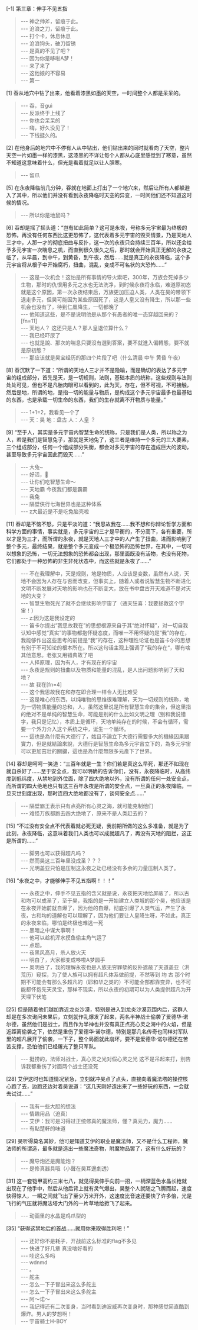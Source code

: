
[-1] 第三章：伸手不见五指
>--- 神之帅斧，留痕于此。<br>
>--- 沧浪之刀，留痕于此。<br>
>--- 打个卡，休息休息<br>
>--- 沧浪狗头，破刀留锈<br>
>--- 是真的不见了吧？<br>
>--- 因为你是哆啦A梦！<br>
>--- 来了来了<br>
>--- 这他娘的不容易<br>
>--- 第一<br>

[1] 昋从地穴中钻了出来，他看着漆黑如墨的天空，一时间整个人都是呆呆的。
>--- 昋，音guì<br>
>--- 反派终于上线了<br>
>--- 你也会呆呆的<br>
>--- 嗨，好久没见了！<br>
>--- 下线挺久的。<br>

[2] 在他身后的地穴中不停有人从中钻出，他们钻出来的同时就看向了天空，整片天空一片如墨一样的漆黑，这漆黑的不详让每个人都从心底里感觉到了寒意，虽然不知道这意味着什么，但光是看着就足以让人胆寒。
>--- 留爪<br>

[5] 在永夜降临前几分钟，昋就在地面上打出了一个地穴来，然后让所有人都躲避入了其中，所以他们并没有看到永夜降临时天空的异变，一时间他们还不知道这时候的情况。
>--- 所以你是地鼠吗？<br>

[6] 昋却是摇了摇头道：“岂有如此简单？这可是永夜，号称多元宇宙最为终极的恐怖，再没有任何东西比这更恐怖了，这代表着多元宇宙的毁灭情景，乃是天地人三才中，人那一才的彻底扭曲与反扑，这一次的永夜只会持续三百年，所以还会给予多元宇宙一次喘息之机，而直到很久很久之后，那时就会开始真正无解的永夜之临了，从早晨，到中午，到黄昏，到午夜，然后……就是真正的永夜降临，这个多元宇宙将从根子中开始腐朽，扭曲，混乱，变成不可名状的大恐怖……”
>--- 这是一次机会！这怕是所有事情的导火索吧，300年，万族会死掉多少生物，那时的仇恨用多元之水也无法洗净，到时候永夜将永临，难道原初态就是这个原因，第一次永夜结束后，万族更加压迫人类，人类在昊的带领下退走多元，但昊可能因为某些原因死了，这是人皇又没有降生，所以那一些机会也没有了，待到仁凰降生，一切都晚了<br>
>--- 他知道这些，是不是说明他是从那个有愚者的唯一态穿越回来的？[fn=11]<br>
>--- 天地人？  这还只是人？那人皇退位算什么？<br>
>--- 我已经吓尿了<br>
>--- 也就是說、那次的喘息只要沒有選到答案，要不就進入偏轉態，要不就是原初態？<br>
>--- 那应该就是昊宝经历的那四个片段了吧（什么清晨 中午 黄昏 午夜）<br>

[8] 昋沉默了一下道：“所谓的天地人三才并不是隐喻，而是确切的表达了多元宇宙的组成部分，首先是天，是一切规则，法则，基础本质的统称，这些规则与法则处处可见，但也不是凡胎肉眼可以看到的，此为天，存在，但不可视，不可接触，然后是地，所谓的地，是指一切的能量与物质，是构成这个多元宇宙最多也最基础的东西，也是承载一切生命的东西，我们的生存就离不开物质与能量。”
>--- 1+1=2，我看见一个了<br>
>--- 天：昊 地：盘古 人：人皇 ？<br>

[9] “至于人，其实是多元宇宙内智慧生命的统称，只是我们是人类，所以称之为人，若是我们是智慧兔子，那就是天地兔了，这三者是维持一个多元的三大要素，三个组成部分，任何一个组成部分失衡，都会对多元宇宙的存在造成巨大的波动，甚至导致多元宇宙因此而毁灭……”
>--- 大兔~<br>
>--- 好活，🐰<br>
>--- 让你们吃智慧生命～<br>
>--- 天地霸 今夜我们都是霸霸<br>
>--- 我兔<br>
>--- 隔壁侠行七海世界也是这种体系<br>
>--- z大最近是不是吃兔脑壳啦<br>

[11] 昋却是不恼不怒，只是平淡的道：“我思故我在……我不想和你辩论哲学方面和科学方面的事情，事实就是，多元宇宙的三才是平衡的，不分高下，各有重要，所以才是为三才，而所谓的永夜，就是天地人三才中的人产生了扭曲，进而影响到了整个多元，最终结果，就是整个多元变成一个极恐怖的恐怖世界，在其中，一切可以想象的恐怖，一切无法想象的恐怖都会出现，那里面既没有活物，也没有死物，它们都处于一种恐怖的非生非死状态中，而这些就是永夜了……”
>--- 不在我理解中，天是规则，地是物质，人应该是变数，虽然有人说，天地不会因为人存在与否而改变，但事实上，随着人或者说智慧生物不断进化文明不断发展对天地的影响也在不断变大，放在书中盘古开天难道不是对天地的大变？<br>
>--- 智慧生物死光了就不会继续影响宇宙了（通天狂喜：我要拯救这个宇宙！）<br>
>--- z:因为这是我设定的<br>
>--- 笛卡尔提出“我思故我在”的思想根源来自于其“绝对怀疑”，对一切自我认知中感觉“真实”的事物都抱怀疑态度，而唯一不用怀疑的是“我”的存在，我能够作出这些思考的前提是“我”的存在，这种理性论证也是笛卡尔的思想有别于不可知论的根本所在。所以这句话主观上强调了“我的存在“，哪有啥其他意思。老张又用错典故了吧<br>
>--- 人择原理，因为有人，才有现在的宇宙<br>
>--- 永夜是规则的扭曲以及物质和能量的混乱，是人出问题影响到了天和地？<br>
>--- 故   我在[fn=4]<br>
>--- 这个我思故我在和存在即合理一样令人无比难受<br>
>--- 这是唯心的东西，以纯唯物的思维很难理解，天为一切规则的统称，地为一切物质能量的总和，人，虽然这里说是所有智慧生命的集合，但这里指的绝对不是单纯的智慧生命，可能是别的什么比如文明之理（别和我说错字，我只是记忆），本质上是循环，天地单纯存在的时候，不会有循环，需要一个外力介入这个系统之中，诞生一个循环。<br>
>--- 這也是為什麼有大德行了，姑且不論立下大德行需要多大的機緣因果跟實力，但是就結論來說，大德行是智慧生命為多元宇宙立下的，為多元宇宙可以更加茁壯的關鍵，這也是為什麼無限多元產下了世界。<br>

[14] 昋却是呵呵一笑道：“三百年就是一生？你们若是真这么早死，那还不如现在就自杀好了……至于安全点，我可以明确的告诉你们，没有，永夜降临时，从高纬度到低纬度，从禁地到外位面，除了四大绝地以外，没有所谓的任何一处安全点，而所谓的四大绝地也只有这三百年永夜是所谓的安全点，一旦真正的永夜降临，一旦灭世刻度出现，那时连四大绝地都没有了，谈何安全点……”
>--- 隔壁霸王表示只有点亮所有心灵之海，就可能克制他们<br>
>--- 难怪万族都跑去四大绝地了，原来不是人类赶去的？<br>

[15] “不过没有安全点不代表着就必死无疑，我前期所做的这么多准备，就是为了此刻，永夜降临，这意味着我们人类也可以成就超凡了，再没有天地的阻拦，这正是所谓的……”
>--- 脚男也可以获得超凡吗？<br>
>--- 然而昊这三百年里没成圣？？？<br>
>--- 光明盖亚只怕是压制这永夜之劫已经没有多余的力量压制人类了。<br>

[16] “永夜之中，才能够伸手不见五指啊！！！”
>--- 永夜之中，伸手不见五指的含义就是说，永夜把天地给屏蔽了，所以古和均可以成圣了，至于昊，我指的是一开始建立人类城的那个昊，他应该是在永夜开始前就自爆了，因为他的自爆，彻底引爆了人类气运，产生了永夜，古和均的道解也可以理解了，因为他们要让人皇降生呀，不如此，真正的永夜来临，哪怕是终极也难逃一死<br>
>--- 黑暗之中谋大事啊！<br>
>--- 他可以趁机浑水摸鱼偷主角气运了<br>
>--- 点题。<br>
>--- 夜黑风高月，杀人放火天<br>
>--- 明白了，大家都变成哆啦A梦圆手<br>
>--- 奥明白了，我的理解永夜也是人族无穷罪孽的反扑遮蔽了天道盖亚（洪荒历）窥探，为了使人族可以拥有超凡体系做前提，不然等到 均 古 那个时期不可能会有那么多超凡的（耶和华之类的）不可能全部都靠变异，也不可能都怀抱先天灵宝，那样不现实，所以永夜的初期可以为人类提供超凡为开天埋下伏笔<br>

[25] 但是随着他们越加靠近龙炎沙漠，特别是进入到龙炎沙漠范围内后，这群人却是在多次询问未果后，立刻就作乱爆发了起来，两名半神战士偷袭了爱德华·诺尔德，虽然他们是战士，而且作为半神也并没有真正点亮心灵之海中的火焰，但是近距离偷袭之下，依然是重伤了爱德华·诺尔德，特别是那几名传奇也同样对军队里的超凡展开了偷袭，一下子，整个局面就此崩坏，要不是爱德华·诺尔德还在苦苦支撑，恐怕他们已经屠光了整只军队。
>--- 挺捞的，法师对战士，真心灵之光对假心灵之光   这不是吊起来打，别告诉我都重伤了对面两个战士还没死<br>

[28] 艾伊这时也知道情况紧急，立刻就冲昊点了点头，直接向着魔法塔的操控核心跑了去，边跑还边对着昊说道：“这几天刚好造出来了一些好玩的东西，一会就去试试……”
>--- 我有一些大胆的想法<br>
>--- 情趣用品（迫真）<br>
>--- 艾伊：我可是习得过正统修真的魔法师，懂？真元力，魔力……<br>
>--- 有點楚軒的味道<br>

[29] 昊听得莫名其妙，他可是知道艾伊的职业是魔法师，又不是什么工程师，魔法师的所谓造，最多就是造出一些魔法奇物，附魔物品罢了，这有什么好玩的？
>--- 魔导炮还是魔能炮？<br>
>--- 是修真器具哦（小聲在昊耳邊劇透）<br>

[31] 这一套铠甲高约三米七八，就见得昊伸手向前一招，一柄深蓝色水晶长枪就出现在了他手中，然后从他后背上就有灵气爆出，昊整个人就随之飞腾而起，速度快得惊人，一瞬之间就飞出了至少万米开外，这速度比音速还要快了许多倍，光是飞行的气压就将魔法塔大门外的一片草地给掀飞了起来。
>--- 动画里的水晶是鸡爪型的<br>

[35] “获得这禁地后的首战……就用你来取得胜利吧！”
>--- 还好你不是耗子，开战前这么标准的flag不多见<br>
>--- 快进了好几章 真没啥好看的<br>
>--- 哇这么多吗<br>
>--- wdnmd<br>
>--- 。<br>
>--- 舵主<br>
>--- 怎么一下子冒出来这么多舵主<br>
>--- 怎么一下子冒出来这么多舵主<br>
>--- 阿～诺～<br>
>--- 我记得还有二次变身，当时看到迪波威再次变身时，那种感觉简直酷到爆炸。男人的梦想啊！<br>
>--- 宇宙骑士H-BOY<br>
